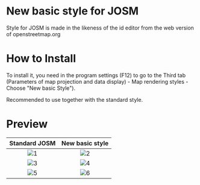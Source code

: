 # New basic style for JOSM

Style for JOSM is made in the likeness of the id editor from the web version of openstreetmap.org

# How to Install
To install it, you need in the program settings (F12) to go to the Third tab (Parameters of map projection and data display) - Map rendering styles - Choose "New basic Style").

Recommended to use together with the standard style.

# Preview
| Standard JOSM | New basic style    |
| :-----------: |:------------------:| 
| ![1](https://pasharm.github.io/New_basic_style_for_JOSM/preview/1.jpg)     | ![2](https://pasharm.github.io/New_basic_style_for_JOSM/preview/2.jpg)|
| ![3](https://pasharm.github.io/New_basic_style_for_JOSM/preview/3.jpg)     | ![4](https://pasharm.github.io/New_basic_style_for_JOSM/preview/4.jpg)|
| ![5](https://pasharm.github.io/New_basic_style_for_JOSM/preview/5.jpg)     | ![6](https://pasharm.github.io/New_basic_style_for_JOSM/preview/6.jpg)|
